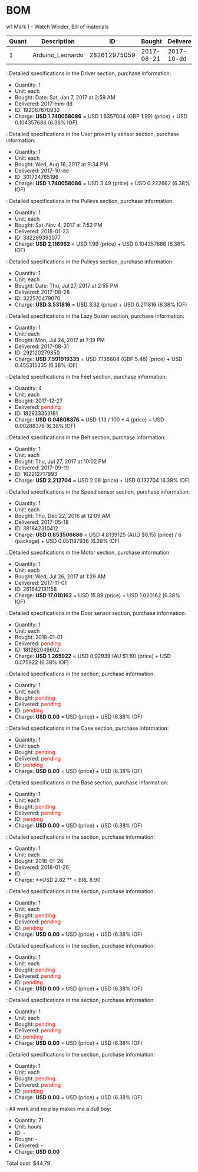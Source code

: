 # BOM
w1 Mark I - Watch Winder, Bill of materials

| Quant | Description        | ID             | Bought     | Delivered  | Unit | Charge | Taxes |   Cost |
|-------|--------------------|----------------|------------|------------|------|--------|-------|--------|
|     1 | Arduino_Leonardo   |   282612975059 | 2017-08-21 | 2017-10-dd | each |   6.50 |  0.41 |   6.91 |


[#L298N]: (electronic)
: Detailed specifications in the Driver section, purchase information:
  - Quantity: 1
  - Unit: each
  - Bought: Date: Sat, Jan 7, 2017 at 2:59 AM
  - Delivered: 2017-mm-dd
  - ID: 192067670930
  - Charge: **USD 1.740058086** = USD 1.6357004 (GBP 1.99) (price) + USD 0.104357686 (6.38% IOF)

[#GP2Y0A21YK0F]: (electronic)
: Detailed specifications in the User proximity sensor section, purchase information:
  - Quantity: 1
  - Unit: each
  - Bought: Wed, Aug 16, 2017 at 9:34 PM
  - Delivered: 2017-10-dd
  - ID: 301724765196
  - Charge: **USD 1.740058086** = USD 3.49 (price) + USD 0.222662 (6.38% IOF)

[#GT2-16T]: (mechanical)
: Detailed specifications in the Pulleys section, purchase information:
  - Quantity: 1
  - Unit: each
  - Bought: Sat, Nov 4, 2017 at 7:52 PM
  - Delivered: 2018-01-23
  - ID: 332299393077
  - Charge: **USD 2.116962** = USD 1.99 (price) + USD 0.104357686 (6.38% IOF)

[#GT2-60T]: (mechanical)
: Detailed specifications in the Pulleys section, purchase information:
  - Quantity: 1
  - Unit: each
  - Bought: Date: Thu, Jul 27, 2017 at 2:55 PM
  - Delivered: 2017-08-28
  - ID: 322570479070
  - Charge: **USD 3.531816** = USD 3.32 (price) + USD 0.211816 (6.38% IOF)

[#Lazy_Susan]: (mechanical)
: Detailed specifications in the Lazy Susan section, purchase information:
  - Quantity: 1
  - Unit: each
  - Bought: Mon, Jul 24, 2017 at 7:19 PM
  - Delivered: 2017-08-31
  - ID: 292120279850
  - Charge: **USD 7.591919335** = USD 7.136604 (GBP 5.48) (price) + USD 0.455315335 (6.38% IOF)

[#Feet]: (mechanical)
: Detailed specifications in the Feet section, purchase information:
  - Quantity: 4
  - Unit: each
  - Bought: 2017-12-27
  - Delivered: <span style="color:#F00">pending</span>
  - ID: 182933353181
  - Charge: **USD 0.04808376** = USD 1.13 / 100 * 4 (price) + USD 0.00288376 (6.38% IOF)

[#Belt]: (mechanical)
: Detailed specifications in the Belt section, purchase information:
  - Quantity: 1
  - Unit: each
  - Bought: Thu, Jul 27, 2017 at 10:02 PM
  - Delivered: 2017-09-19
  - ID: 162212717993
  - Charge: **USD 2.212704** = USD 2.08 (price) + USD 0.132704 (6.38% IOF)

[#TCST2103]: (electronic)
: Detailed specifications in the Speed sensor section, purchase information:
  - Quantity: 1
  - Unit: each
  - Bought: Thu, Dec 22, 2016 at 12:09 AM
  - Delivered: 2017-05-18
  - ID: 381842310412
  - Charge: **USD 0.853506686** = USD 4.8139125 (AUD $6.15) (price) / 6 (package) + USD 0.051187936 (6.38% IOF)

[#ZGB37RG]: (electronic)
: Detailed specifications in the Motor section, purchase information:
  - Quantity: 1
  - Unit: each
  - Bought: Wed, Jul 26, 2017 at 1:29 AM
  - Delivered: 2017-11-01
  - ID: 261642131158
  - Charge: **USD 17.010162** = USD 15.99 (price) + USD 1.020162 (6.38% IOF)

[#44E_938]: (electronic)
: Detailed specifications in the Door sensor section, purchase information:
  - Quantity: 1
  - Unit: each
  - Bought: 2018-01-01
  - Delivered: <span style="color:#F00">pending</span>
  - ID: 181262049602
  - Charge: **USD 1.265922** = USD 0.92939 (AU $1.19) (price) + USD 0.075922 (6.38% IOF)

[#Velvet feet pad for Wooden watch box]: (mechanical)
: Detailed specifications in the  section, purchase information:
  - Quantity: 1
  - Unit: each
  - Bought: <span style="color:#F00">pending</span>
  - Delivered: <span style="color:#F00">pending</span>
  - ID: <span style="color:#F00">pending</span>
  - Charge: **USD 0.00** = USD  (price) + USD  (6.38% IOF)

[#Case]: (mechanical)
: Detailed specifications in the Case section, purchase information:
  - Quantity: 1
  - Unit: each
  - Bought: <span style="color:#F00">pending</span>
  - Delivered: <span style="color:#F00">pending</span>
  - ID: <span style="color:#F00">pending</span>
  - Charge: **USD 0.00** = USD  (price) + USD  (6.38% IOF)

[#Base]: (mechanical)
: Detailed specifications in the Base section, purchase information:
  - Quantity: 1
  - Unit: each
  - Bought: <span style="color:#F00">pending</span>
  - Delivered: <span style="color:#F00">pending</span>
  - ID: <span style="color:#F00">pending</span>
  - Charge: **USD 0.00** = USD  (price) + USD  (6.38% IOF)

[#Platic cup]: (electronic)
: Detailed specifications in the  section, purchase information:
  - Quantity: 1
  - Unit: each
  - Bought: 2018-01-26
  - Delivered: 2018-01-26
  - ID: -
  - Charge: **USD 2.82 ** = BRL 8.90

[#Velvet lining for Wooden watch box]: (electronic)
: Detailed specifications in the  section, purchase information:
  - Quantity: 1
  - Unit: each
  - Bought: <span style="color:#F00">pending</span>
  - Delivered: <span style="color:#F00">pending</span>
  - ID: <span style="color:#F00">pending</span>
  - Charge: **USD 0.00** = USD  (price) + USD  (6.38% IOF)

[#Crystal display]: (electronic)
: Detailed specifications in the  section, purchase information:
  - Quantity: 1
  - Unit: each
  - Bought: <span style="color:#F00">pending</span>
  - Delivered: <span style="color:#F00">pending</span>
  - ID: <span style="color:#F00">pending</span>
  - Charge: **USD 0.00** = USD  (price) + USD  (6.38% IOF)

[#Fine sponge internal lining for noise cancellation in Wooden watch box]: (electronic)
: Detailed specifications in the  section, purchase information:
  - Quantity: 1
  - Unit: each
  - Bought: <span style="color:#F00">pending</span>
  - Delivered: <span style="color:#F00">pending</span>
  - ID: <span style="color:#F00">pending</span>
  - Charge: **USD 0.00** = USD  (price) + USD  (6.38% IOF)

[#Fine sponge lining for Velvet lining in Wooden watch box]: (electronic)
: Detailed specifications in the  section, purchase information:
  - Quantity: 1
  - Unit: each
  - Bought: <span style="color:#F00">pending</span>
  - Delivered: <span style="color:#F00">pending</span>
  - ID: <span style="color:#F00">pending</span>
  - Charge: **USD 0.00** = USD  (price) + USD  (6.38% IOF)

[#Time]: (intangible)
: All work and no play makes me a dull boy:
  - Quantity: 71
  - Unit: hours
  - ID: -
  - Bought: -
  - Delivered: -
  - Charge: **USD 0.00**

Total cost: $44.79
